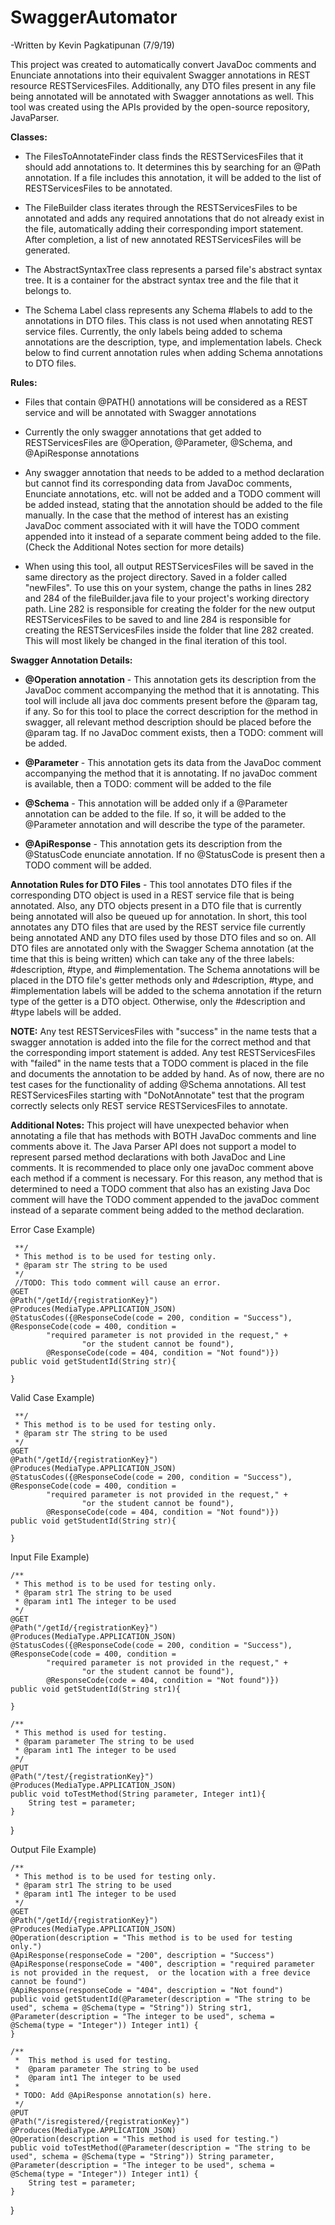 # SwaggerAutomator

-Written by Kevin Pagkatipunan (7/9/19)

This project was created to automatically convert JavaDoc comments and Enunciate annotations into their equivalent 
Swagger annotations in REST resource RESTServicesFiles. Additionally, any DTO files present in any file being annotated
 will be annotated with Swagger annotations as well. This tool was created using the APIs provided by the open-source repository,
JavaParser.
 
**Classes:**

* The FilesToAnnotateFinder class finds the RESTServicesFiles that it should add annotations to. It determines this by 
searching for an @Path annotation. If a file includes this annotation, it will be added to the list of RESTServicesFiles to be 
annotated.

* The FileBuilder class iterates through the RESTServicesFiles to be annotated and adds any required annotations that do not already 
exist in the file, automatically adding their corresponding import statement. After completion, a list of new annotated
RESTServicesFiles will be generated. 

* The AbstractSyntaxTree class represents a parsed file's abstract syntax tree. It is a container for the abstract syntax 
tree and the file that it belongs to. 

* The Schema Label class represents any Schema #labels to add to the annotations in DTO files. This class is not used when
annotating REST service files. Currently, the only labels being added to schema annotations are the description, type,
and implementation labels. Check below to find current annotation rules when adding Schema annotations to DTO files.

**Rules:**

* Files that contain @PATH() annotations will be considered as a REST service and will be annotated with Swagger 
annotations

* Currently the only swagger annotations that get added to RESTServicesFiles are @Operation, @Parameter, @Schema, and @ApiResponse
annotations

* Any swagger annotation that needs to be added to a method declaration but cannot find its corresponding data from 
JavaDoc comments, Enunciate annotations, etc. will not be added and a TODO comment will be added instead, stating that 
the annotation should be added to the file manually. In the case that the method of interest has an existing JavaDoc 
comment associated with it will have the TODO comment appended into it instead of a separate comment being added to the 
file. (Check the Additional Notes section for more details)

* When using this tool, all output RESTServicesFiles will be saved in the same directory as the project directory. Saved in a folder 
called "newFiles". To use this on your system, change the paths in lines 282 and 284 of the fileBuilder.java file to 
your project's working directory path. Line 282 is responsible for creating the folder for the new output RESTServicesFiles to be 
saved to and line 284 is responsible for creating the RESTServicesFiles inside the folder that line 282 created. This will most 
likely be changed in the final iteration of this tool. 

**Swagger Annotation Details:**

* **@Operation annotation** - This annotation gets its description from the JavaDoc comment accompanying the method that 
it is annotating. This tool will include all java doc comments present before the @param tag, if any. So for this tool to
place the correct description for the method in swagger, all relevant method description should be placed before the @param tag.
If no JavaDoc comment exists, then a TODO: comment will be added.

* **@Parameter** - This annotation gets its data from the JavaDoc comment accompanying the method that it is annotating.
If no javaDoc comment is available, then a TODO: comment will be added to the file

* **@Schema** - This annotation will be added only if a @Parameter annotation can be added to the file. If so, it will be
added to the @Parameter  annotation and will describe the type of the parameter.

* **@ApiResponse** - This annotation gets its description from the @StatusCode enunciate annotation. If no @StatusCode 
is present then a TODO comment will be added.


**Annotation Rules for DTO Files** - This tool annotates DTO files if the corresponding DTO object is used in a
REST service file that is being annotated. Also, any DTO objects present in a DTO file that is currently being annotated
will also be queued up for annotation. In short, this tool annotates any DTO files that are used by the REST service file currently
being annotated AND any DTO files used by those DTO files and so on. All DTO files are annotated only with the Swagger
Schema annotation (at the time that this is being written) which can take any of the three labels: #description, #type,
and #implementation. The Schema annotations will be placed in the DTO file's getter methods only and #description,
#type, and #implementation labels will be added to the schema annotation if the return type of the getter is a DTO
object. Otherwise, only the #description and #type labels will be added.


**NOTE:** Any test RESTServicesFiles with "success" in the name tests that a swagger annotation is added into the file for the 
correct method and that the corresponding import statement is added. Any test RESTServicesFiles with "failed" in the name tests that
a TODO comment is placed in the file and documents the annotation to be added by hand. As of now, there are no test 
cases for the functionality of adding @Schema annotations. All test RESTServicesFiles starting with "DoNotAnnotate" test that the 
program correctly selects only REST service RESTServicesFiles to annotate.

**Additional Notes:** This project will have unexpected behavior when annotating a file that has methods with BOTH
JavaDoc comments and line comments above it. The Java Parser API does not support a model to represent parsed method 
declarations with both JavaDoc and Line comments. It is recommended to place only one javaDoc comment above each method 
if a comment is necessary. For this reason, any method that is determined to need a TODO comment that also has an 
existing Java Doc comment will have the TODO comment appended to the javaDoc comment instead of a separate comment 
being added to the method declaration.



Error Case Example) 
     
     **/
     * This method is to be used for testing only.
     * @param str The string to be used
     */
     //TODO: This todo comment will cause an error.
    @GET
    @Path("/getId/{registrationKey}")
    @Produces(MediaType.APPLICATION_JSON)
    @StatusCodes({@ResponseCode(code = 200, condition = "Success"), @ResponseCode(code = 400, condition =
            "required parameter is not provided in the request," +
                    "or the student cannot be found"),
            @ResponseCode(code = 404, condition = "Not found")})
    public void getStudentId(String str){

    }
    
Valid Case Example) 

     **/
     * This method is to be used for testing only.
     * @param str The string to be used
     */
    @GET
    @Path("/getId/{registrationKey}")
    @Produces(MediaType.APPLICATION_JSON)
    @StatusCodes({@ResponseCode(code = 200, condition = "Success"), @ResponseCode(code = 400, condition =
            "required parameter is not provided in the request," +
                    "or the student cannot be found"),
            @ResponseCode(code = 404, condition = "Not found")})
    public void getStudentId(String str){

    }


Input File Example) 
  
    /**
     * This method is to be used for testing only.
     * @param str1 The string to be used
     * @param int1 The integer to be used
     */
    @GET
    @Path("/getId/{registrationKey}")
    @Produces(MediaType.APPLICATION_JSON)
    @StatusCodes({@ResponseCode(code = 200, condition = "Success"), @ResponseCode(code = 400, condition =
            "required parameter is not provided in the request," +
                    "or the student cannot be found"),
            @ResponseCode(code = 404, condition = "Not found")})
    public void getStudentId(String str1){

    }

    /**
     * This method is used for testing.
     * @param parameter The string to be used
     * @param int1 The integer to be used
     */
    @PUT
    @Path("/test/{registrationKey}")
    @Produces(MediaType.APPLICATION_JSON)
    public void toTestMethod(String parameter, Integer int1){
        String test = parameter;
    }
}

Output File Example) 

    /**
     * This method is to be used for testing only.
     * @param str1 The string to be used
     * @param int1 The integer to be used
     */
    @GET
    @Path("/getId/{registrationKey}")
    @Produces(MediaType.APPLICATION_JSON)
    @Operation(description = "This method is to be used for testing only.")
    @ApiResponse(responseCode = "200", description = "Success")
    @ApiResponse(responseCode = "400", description = "required parameter is not provided in the request,  or the location with a free device cannot be found")
    @ApiResponse(responseCode = "404", description = "Not found")
    public void getStudentId(@Parameter(description = "The string to be used", schema = @Schema(type = "String")) String str1, @Parameter(description = "The integer to be used", schema = @Schema(type = "Integer")) Integer int1) {
    }

    /**
     *  This method is used for testing.
     *  @param parameter The string to be used
     *  @param int1 The integer to be used
     *
     * TODO: Add @ApiResponse annotation(s) here.
     */
    @PUT
    @Path("/isregistered/{registrationKey}")
    @Produces(MediaType.APPLICATION_JSON)
    @Operation(description = "This method is used for testing.")
    public void toTestMethod(@Parameter(description = "The string to be used", schema = @Schema(type = "String")) String parameter, @Parameter(description = "The integer to be used", schema = @Schema(type = "Integer")) Integer int1) {
        String test = parameter;
    }
}





